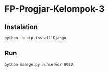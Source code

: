 # FP-Progjar-Kelompok-3

## Instalation
```bash
python -m pip install Django
```
## Run
```bash
python manage.py runserver 8080
```